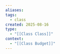 ```yaml
---
aliases:
tags:
  - class
created: 2025-08-16
type:
  - "[[Class Class]]"
context:
  - "[[Class Budget]]"
---
```

